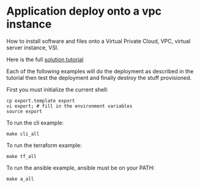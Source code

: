 # Application deploy onto a vpc instance
How to install software and files onto a Virtual Private Cloud, VPC, virtual server instance, VSI.

Here is the full [solution tutorial](https://cloud.ibm.com/docs/solution-tutorials?topic=solution-tutorials-vpc-app-deploy)

Each of the following examples will do the deployment as described in the tutorial then test the deployment and finally destroy the stuff provisioned.


First you must initialize the current shell:
```
cp export.template export
vi export; # fill in the environment variables
source export
```

To run the cli example:
```
make cli_all
```

To run the terraform example:
```
make tf_all
```

To run the ansible example, ansible must be on your PATH:
```
make a_all
```

